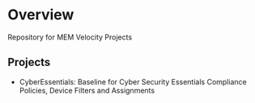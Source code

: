 # Overview

Repository for MEM Velocity Projects

## Projects

- CyberEssentials: Baseline for Cyber Security Essentials Compliance Policies, Device Filters and Assignments
